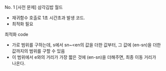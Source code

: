 No. 1 [사전 문제] 삼각김밥 월드

- 재귀함수 호출로 1초 시간초과 발생 코드. 
- 최적화 필요


최적화 code
- 가로 범위를 구하는데, s에서 sn~<en의 값을 더한 값부터, 그 값에 (en-sn)을 더한 값까지의 범위를 구할 수 있음
- 이 범위에서 e와의 거리가 가장 짧은 것에 (en-sn)을 더해주면, 최종 이동 거리가 나온다.
